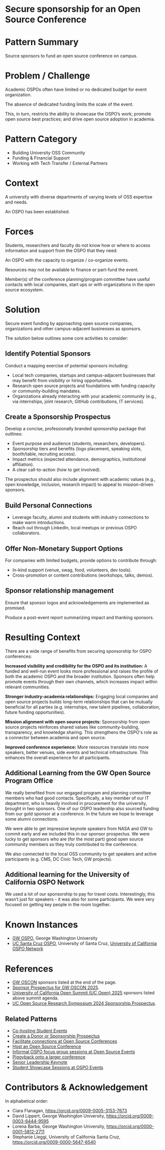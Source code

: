 # Secure sponsorship for an Open Source Conference

# Pattern Summary
Source sponsors to fund an open source conference on campus.

# Problem / Challenge
Academic OSPOs often have limited or no dedicated budget for event organization. 

The absence of dedicated funding limits the scale of the event.

This, in turn, restricts the ability to showcase the OSPO’s work; promote open source best practices; and drive open source adoption in academia.

# Pattern Category
- Building University OSS Community
- Funding & Financial Support
- Working with Tech Transfer / External Partners  

# Context
A university with diverse departments of varying levels of OSS expertise and needs.

An OSPO has been established.

# Forces
Students, researchers and faculty do not know how or where to access information and support from the OSPO that they need.

An OSPO with the capacity to organize / co-organize events.

Resources may not be available to finance or part-fund the event.

Member(s) of the conference planning/program committee have useful contacts with local companies, start ups or with organizations in the open source ecosystem.

# Solution
Secure event funding by approaching open source companies, organizations and other campus-adjacent businesses as sponsors. 

The solution below outlines some core activities to consider:

## Identify Potential Sponsors
Conduct a mapping exercise of potential sponsors including:
* Local tech companies, startups and campus-adjacent businesses that may benefit from visibility or hiring opportunities.
* Research open source projects and foundations with funding capacity or community-building mandates.
* Organizations already interacting with your academic community (e.g., via internships, joint research, GitHub contributions, IT services).

## Create a Sponsorship Prospectus
Develop a concise, professionally branded sponsorship package that outlines:
* Event purpose and audience (students, researchers, developers).
* Sponsorship tiers and benefits (logo placement, speaking slots, booth/table, recruiting access).
* Impact metrics (expected attendance, demographics, institutional affiliation).
* A clear call-to-action (how to get involved).

The prospectus should also include alignment with academic values (e.g., open knowledge, inclusion, research impact) to appeal to mission-driven sponsors.

## Build Personal Connections
* Leverage faculty, alumni and students with industry connections to make warm introductions.
* Reach out through LinkedIn, local meetups or previous OSPO collaborators.

## Offer Non-Monetary Support Options
For companies with limited budgets, provide options to contribute through:
* In-kind support (venue, swag, food, volunteers, dev tools).
* Cross-promotion or content contributions (workshops, talks, demos).

## Sponsor relationship management 
Ensure that sponsor logos and acknowledgements are implemented as promised.

Produce a post-event report summarizing impact and thanking sponsors.

# Resulting Context
There are a wide range of benefits from securing sponsorship for OSPO conferences:

**Increased visibility and credibility for the OSPO and its institution:** A funded and well-run event looks more professional and raises the profile of both the academic OSPO and the broader institution. Sponsors often help promote events through their own channels, which increases impact within relevant communities.

**Stronger industry-academia relationships:** Engaging local companies and open source projects builds long-term relationships that can be mutually beneficial for all parties (e.g. internships, new talent pipelines, collaboration, future funding opportunities).

**Mission alignment with open source projects:** Sponsorship from open source projects reinforces shared values like community-building, transparency, and knowledge sharing. This strengthens the OSPO's role as a connector between academia and open source.

**Improved conference experience:** More resources translate into more speakers,  better venues, side events and technical infrastructure. This enhances the overall experience for all participants.

## Additional Learning from the GW Open Source Program Office
We really benefited from our engaged program and planning committee members who had good contacts. Specifically, a key member of our IT department, who is heavily involved in procurement for the university, brought in two sponsors. One of our OSPO leadership also sourced funding from our gold sponsor at a conference. In the future we hope to leverage some alumni connections.

We were able to get impressive keynote speakers from NASA and GW to commit early and we included this in our sponsor prospectus. We were lucky to get sponsors who are (for the most part) good open source community members so they truly contributed to the conference.  

We also connected to the local OSS community to get speakers and active participants (e.g. CMS, DC Civic Tech, GW projects).

## Additional learning for the University of California OSPO Network
We used a lot of our sponsorship to pay for travel costs. Interestingly, this wasn’t just for speakers - it was also for some participants. We were very focused on getting key people in the room together. 

# Known Instances
* [GW OSPO](https://ospo.gwu.edu/), George Washington University
* [UC Santa Cruz OSPO](https://ucsc-ospo.github.io/), University of Santa Cruz, [University of California OSPO Network](https://ucospo.net/events/uc-open-4-2025/)

# References
* [GW OSCON](https://ospo.gwu.edu/oscon-2025) sponsors listed at the end of the page.
* [Sponsor Prospectus for GW OSCON 2025](https://gwu.box.com/s/t85385ljfie6ixtt0zxx2mnw6nxh40mx).
* [University of California Open Summit (UC Open) 2025](https://ucospo.net/events/uc-open-4-2025/) sponsors listed above summit agenda.
* [UC Open Source Research Symposium 2024 Sponsorship Prospectus](https://drive.google.com/file/d/1cgxd-DRan9hC1JV2zefeHuXqWZpcRAsf/view).

## Related Patterns
* [Co-hosting Student Events](https://github.com/CURIOSSorg/curioss-patterns/blob/main/cohosting-student-events.md)
* [Create a Donor or Sponsorship Prospectus](https://github.com/CURIOSSorg/curioss-patterns/blob/main/create-a-donor-or-sponsorship-prospectus.md)
* [Facilitate connections at Open Source Conferences](https://github.com/CURIOSSorg/curioss-patterns/blob/main/facilitate-connections-at-open-source-conferences.md)
* [Host an Open Source Conference](https://github.com/CURIOSSorg/curioss-patterns/blob/main/host-an-open-source-conference.md)
* [Informal OSPO focus group sessions at Open Source Events](https://github.com/CURIOSSorg/curioss-patterns/blob/main/informal-ospo-focus-groups-at-open-source-events.md)
* [Piggyback onto a larger conference](piggyback-onto-a-larger-conference.md)
* [Senior Leadership Keynote](https://github.com/CURIOSSorg/curioss-patterns/blob/main/senior-leadership-keynote.md)
* [Student Showcase Sessions at OSPO Events](https://github.com/CURIOSSorg/curioss-patterns/blob/main/student-showcase-sessions-at-ospo-events.md)
  
# Contributors & Acknowledgement
In alphabetical order:

* Ciara Flanagan, https://orcid.org/0009-0005-3153-7673
* David Lippert, George Washington University, https://orcid.org/0009-0003-6444-9595
* Lorena Barba, George Washington University, https://orcid.org/0000-0001-5812-2711
* Stephanie Lieggi, University of California Santa Cruz, https://orcid.org/0009-0000-5647-6540

